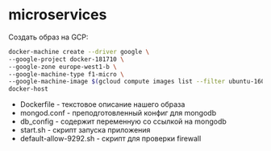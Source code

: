 # microservices

Создать образ на GCP:

```bash
docker-machine create --driver google \
--google-project docker-181710 \
--google-zone europe-west1-b \
--google-machine-type f1-micro \
--google-machine-image $(gcloud compute images list --filter ubuntu-1604-lts --uri) \
docker-host
```
- Dockerfile - текстовое описание нашего образа
- mongod.conf - преподготовленный конфиг для mongodb
- db_config - содержит переменную со ссылкой на mongodb
- start.sh - скрипт запуска приложения
- default-allow-9292.sh - скрипт для проверки firewall
